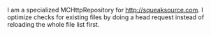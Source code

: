 I am a specialized MCHttpRepository for http://squeaksource.com.
I optimize checks for existing files by doing a head request instead of reloading the whole file list first.